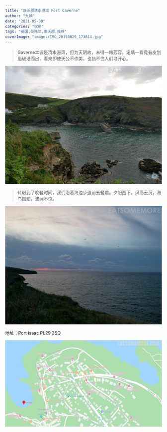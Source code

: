 ```yaml
---
title: "康沃郡清水港湾 Port Gaverne"
author: "九姨"
date: "2021-05-30"
categories: "攻略"
tags: "英国,英格兰,康沃郡,推荐"
coverImage: "images/IMG_20170829_173814.jpg"
---
```


>Gaverne本该是清水港湾，但为天阴故，未得一睹芳容。定睛一看竟有皮划艇破港而出，看来即使天公不作美，也挡不住人们寻开心。

![Port Gaverne](images/IMG_20170829_173814.jpg)

>转眼到了晚餐时间，我们沿着海边步道前去餐馆。夕阳西下，风高云沉，海鸟振翅，波澜不惊。

![Port Gaverne](images/IMG_20170829_192847.jpg)


地址：Port Isaac PL29 3SQ

![Port Gaverne](images/portgaverne.jpg)
